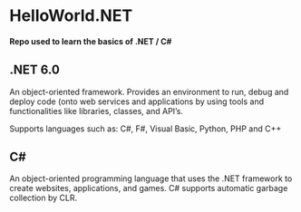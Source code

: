 # HelloWorld.NET

#### Repo used to learn the basics of .NET / C# 

## .NET 6.0
An object-oriented framework. Provides an environment to run, debug and deploy code (onto web services and applications by using tools and functionalities like libraries, classes, and API’s.

Supports languages such as: C#, F#, Visual Basic, Python, PHP and C++

## C#
An object-oriented programming language that uses the .NET framework to create websites, applications, and games. C# supports automatic garbage collection by CLR.

